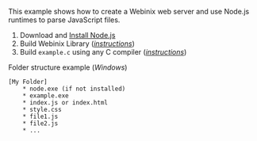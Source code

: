 This example shows how to create a Webinix web server and use Node.js runtimes to parse JavaScript files.

 1. Download and [Install Node.js](https://nodejs.org/en/download/)
 2. Build Webinix Library (*[instructions](https://github.com/alifcommunity/webinix/tree/main/build)*)
 3. Build `example.c` using any C compiler (*[instructions](https://github.com/alifcommunity/webinix/tree/main/examples/C)*)

Folder structure example (*Windows*)

    [My Folder]
	    * node.exe (if not installed)
	    * example.exe
	    * index.js or index.html
	    * style.css
	    * file1.js
	    * file2.js
	    * ...
